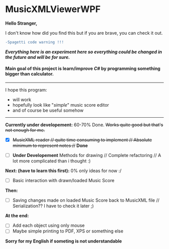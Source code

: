 # MusicXMLViewerWPF

**Hello Stranger,**

I don't know how did you find this but if you are brave, you can check it out.
```diff
-Spagetti code warning !!!
```

**_Everything here is an experiment here so everything could be changed in the future and will be for sure._**
#### Main goal of this project is learn/improve _C#_ by programming something bigger than calculator.
---
I hope this program:
-  will work
-  hopefully look like "_simple_" music score editor
-  and of course be useful somehow 


___


**Currently under developement:**       60-70% Done.  ~~Works quite good but that's not enough for me.~~ 
   - [x] ~~MusicXML reader // quite time consuming to implement // Absolute minimum to represent notes //~~ **Done**

   - [ ] **Under Developement** Methods for drawing  // Complete refactoring // A lot more complicated than i thought :)
 
**Next: (have to learn this first):**  0% only ideas for now :/

   - [ ] Basic interaction with drawn/loaded Music Score

**Then:**                                               
  - [ ] Saving changes made on loaded Music Score back to MusicXML file // Serialization?? I have to check it later ;) 
    
**At the end:**  
  - [ ] Add each object using only mouse 
  - [ ] Maybe simple printing to PDF, XPS or something else
 
**Sorry for my English if someting is not understandable**
